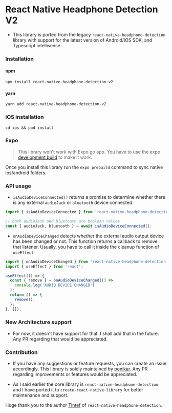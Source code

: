 # React Native Headphone Detection V2

- This library is ported from the legacy `react-native-headphone-detection` library with support for the latest version of Android/iOS SDK, and Typescript intellisense.

### Installation

#### npm

```shell
npm install react-native-headphone-detection-v2
```

#### yarn

```shell
yarn add react-native-headphone-detection-v2
```

### iOS installation

```shell
cd ios && pod install
```

### Expo

> This library won't work with Expo go app. You have to use the expo [development build](https://docs.expo.dev/develop/development-builds/introduction/) to make it work.

Once you install this library run the `expo prebuild` command to sync native ios/android folders.

### API usage

- `isAudioDeviceConnected()` returns a promise to determine whether there is any external `audioJack` or `bluetooth` device connected.

```javascript
import { isAudioDeviceConnected } from 'react-native-headphone-detection-v2';

// both audioJack and bluetooth are boolean values
const { audioJack, bluetooth } = await isAudioDeviceConnected();
```

- `onAudioDeviceChanged` detects whether the external audio output device has been changed or not.
  This function returns a callback to remove that listener. Usually, you have to call it inside the cleanup function of `useEffect`

```javascript
import { onAudioDeviceChanged } from 'react-native-headphone-detection-v2';
import { useEffect } from 'react';

useEffect(() => {
  const { remove } = onAudioDeviceChanged(() =>
    console.log('AUDIO DEVICE CHANGED')
  );
  return () => {
    remove();
  };
}, []);
```

### New Architecture support

- For now, it doesn't have support for that. I shall add that in the future. Any PR regarding that would be appreciated.

### Contribution

- If you have any suggestions or feature requests, you can create an issue accordingly. This library is solely maintained by [ponikar](https://github.com/ponikar). Any PR regarding improvements or features would be appreciated.

- As I said earlier the core library is `react-native-headphone-detection` and I have ported it to `create-react-native-library` for better maintenance and support.

Huge thank you to the author [Tintef](https://github.com/Tintef) of `react-native-headphone-detection`.
